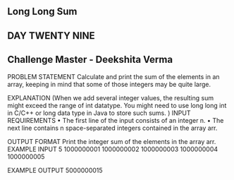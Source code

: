 ## Long Long Sum 
## DAY TWENTY NINE
## Challenge Master - Deekshita Verma 

PROBLEM STATEMENT 
Calculate and print the sum of the elements in an array, keeping in mind that some of those integers may be quite large. 

EXPLANATION
(When we add several integer values, the resulting sum might exceed the range of int datatype. You might need to use long long int in C/C++ or long data type in Java to store such sums. )
INPUT REQUIREMENTS
•	The first line of the input consists of an integer n.
•	The next line contains n space-separated integers contained in the array arr.

OUTPUT FORMAT
Print the integer sum of the elements in the array arr.
EXAMPLE INPUT
5
1000000001 1000000002 1000000003 1000000004 1000000005

EXAMPLE OUTPUT
5000000015
